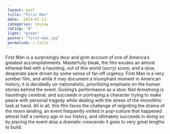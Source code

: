 ```yaml
---
 layout: post
 title: "First Man"
 date:  2019-01-13
 categories: review
 rating: "8"
 light: "green"
 poster: "first-man.jpg"
 permalink: /:title
---
```



First Man is a surprisingly dour and grim account of one of America’s greatest accomplishments. Masterfully bleak, the film exudes an almost ethereal feel with a haunting, out of this world (sorry) score, and a slow, desperate pace driven by some sense of far-off urgency. First Man is a very somber film, and while it may document a triumphant moment in American history, it is decidedly un-nationalistic, prioritizing emphasis on the human stories behind the event. Gosling’s performance as a stoic Neil Armstrong is hauntingly cerebral, and succeeds in portraying a character trying to make peace with personal tragedy while dealing with the stress of the monolithic task at hand. All in all, this film faces the challenge of reigniting the drama of the moon landing, an event frequently visited in pop-culture that happened almost half a century ago in our history, and ultimately succeeds in doing so by placing the event atop a dramatic crescendo it goes to very great lengths to build.
